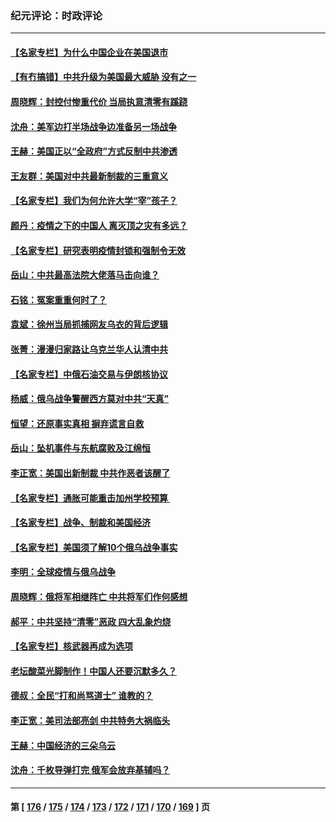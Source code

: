 ### 纪元评论：时政评论
---
#### [【名家专栏】为什么中国企业在美国退市](../../pages/nsc1025/n13670034.md) 
#### [【有冇搞错】中共升级为美国最大威胁 没有之一](../../pages/nsc1025/n13668412.md) 
#### [周晓辉：封控付惨重代价 当局执意清零有蹊跷](../../pages/nsc1025/n13668418.md) 
#### [沈舟：美军边打半场战争边准备另一场战争](../../pages/nsc1025/n13668997.md) 
#### [王赫：美国正以“全政府”方式反制中共渗透](../../pages/nsc1025/n13668657.md) 
#### [王友群：美国对中共最新制裁的三重意义](../../pages/nsc1025/n13668319.md) 
#### [【名家专栏】我们为何允许大学“宰”孩子？](../../pages/nsc1025/n13667622.md) 
#### [颜丹：疫情之下的中国人 离灭顶之灾有多远？](../../pages/nsc1025/n13668328.md) 
#### [【名家专栏】研究表明疫情封锁和强制令无效](../../pages/nsc1025/n13667620.md) 
#### [岳山：中共最高法院大佬落马击向谁？](../../pages/nsc1025/n13667074.md) 
#### [石铭：冤案重重何时了？](../../pages/nsc1025/n13667240.md) 
#### [袁斌：徐州当局抓捕网友乌衣的背后逻辑](../../pages/nsc1025/n13667049.md) 
#### [张菁：漫漫归家路让乌克兰华人认清中共](../../pages/nsc1025/n13665781.md) 
#### [【名家专栏】中俄石油交易与伊朗核协议](../../pages/nsc1025/n13664968.md) 
#### [杨威：俄乌战争警醒西方莫对中共“天真”](../../pages/nsc1025/n13666184.md) 
#### [恒望：还原事实真相 摒弃谎言自救](../../pages/nsc1025/n13664756.md) 
#### [岳山：坠机事件与东航腐败及江绵恒](../../pages/nsc1025/n13665426.md) 
#### [李正宽：美国出新制裁 中共作恶者该醒了](../../pages/nsc1025/n13664521.md) 
#### [【名家专栏】通胀可能重击加州学校预算 ](../../pages/nsc1025/n13664967.md) 
#### [【名家专栏】战争、制裁和美国经济](../../pages/nsc1025/n13662454.md) 
#### [【名家专栏】美国须了解10个俄乌战争事实](../../pages/nsc1025/n13662416.md) 
#### [李明：全球疫情与俄乌战争](../../pages/nsc1025/n13662966.md) 
#### [周晓辉：俄将军相继阵亡 中共将军们作何感想](../../pages/nsc1025/n13662089.md) 
#### [郝平：中共坚持“清零”恶政 四大乱象灼烧](../../pages/nsc1025/n13660394.md) 
#### [【名家专栏】核武器再成为选项](../../pages/nsc1025/n13658148.md) 
#### [老坛酸菜光脚制作！中国人还要沉默多久？](../../pages/nsc1025/n13659708.md) 
#### [德叔：全民“打和尚骂道士” 谁教的？](../../pages/nsc1025/n13659746.md) 
#### [李正宽：美司法部亮剑 中共特务大祸临头](../../pages/nsc1025/n13659592.md) 
#### [王赫：中国经济的三朵乌云](../../pages/nsc1025/n13658787.md) 
#### [沈舟：千枚导弹打完 俄军会放弃基辅吗？](../../pages/nsc1025/n13658620.md) 

---
#### 第 [ [176](./176.md) / [175](./175.md) / [174](./174.md) / [173](./173.md) / [172](./172.md) / [171](./171.md) / [170](./170.md) / [169](./169.md) ] 页
